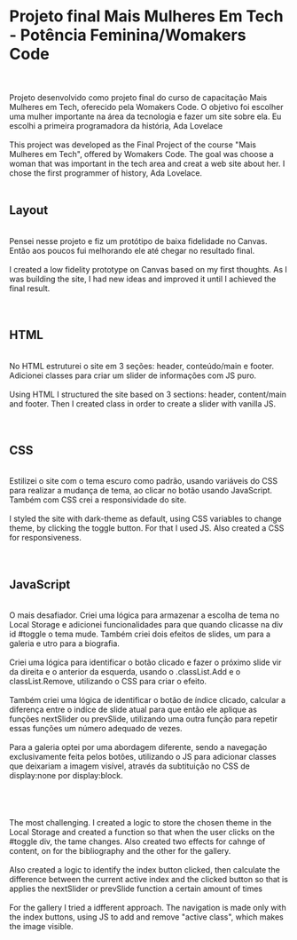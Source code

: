 <h1>Projeto final Mais Mulheres Em Tech - Potência Feminina/Womakers Code </h1>
<br>
<br>
 Projeto desenvolvido como projeto final do curso de capacitação Mais Mulheres em Tech, oferecido pela Womakers Code. O objetivo foi escolher uma mulher importante na área da tecnologia e fazer um site sobre ela. Eu escolhi a primeira programadora da história, Ada Lovelace
<br>
<br>
 This project was developed as the Final Project of the course "Mais Mulheres em Tech", offered by Womakers Code. The goal was choose a woman that was important in the tech area and creat a web site about her. I chose the first programmer of history, Ada Lovelace.
<br>
<br>
<h2>Layout</h2>
<br>
Pensei nesse projeto e fiz um protótipo de baixa fidelidade no Canvas. Então aos poucos fui melhorando ele até chegar no resultado final.
<br>
<br>
I created a low fidelity prototype on Canvas based on my first thoughts. As I was building the site, I had new ideas and improved  it until I achieved the final result.
<br>
<br>
<br>
<h2>HTML</h2>
<br>
No HTML estruturei o site em 3 seções: header, conteúdo/main e footer. Adicionei classes para criar um slider de informações com JS puro.
<br>
<br>
Using HTML I structured the site based on 3 sections: header, content/main and footer. Then I created class in order to create a slider with vanilla JS.
<br>
<br>
<br>
<h2>CSS</h2>
<br>
Estilizei o site com o tema escuro como padrão, usando variáveis do CSS para realizar a mudança de tema, ao clicar no botão usando JavaScript. Também com CSS crei a responsividade do site.
<br>
<br>
I styled the site with dark-theme as default, using CSS variables to change theme, by clicking the toggle button. For that I used JS. Also created a CSS for responsiveness.
<br>
<br>
<br>
<h2>JavaScript</h2>
<br>
O mais desafiador. Criei uma lógica para armazenar a escolha de tema no Local Storage e adicionei funcionalidades para que quando clicasse na div id #toggle o tema mude. Também criei dois efeitos de slides, um para a galeria e utro para a biografia.
<br>
<br>
Criei uma lógica para identificar o botão clicado e fazer o próximo slide vir da direita e o anterior da esquerda, usando o .classList.Add e o classList.Remove, utilizando o CSS para criar o efeito.
<br>
<br>
Também criei uma lógica de identificar o botão de índice clicado, calcular a diferença entre o indíce de slide atual para que então ele aplique as funções nextSlider ou prevSlide, utilizando uma outra função para repetir essas funções um número adequado de vezes.
<br>
<br>
Para a galeria optei por uma abordagem diferente, sendo a navegação exclusivamente feita pelos botões, utilizando o JS para adicionar classes que deixariam a imagem visível, através da subtituição no CSS de display:none por display:block.
<br>
<br>
<br>
<br>
<br>
The most challenging. I created a logic to store the chosen theme in the Local Storage and created a function so that when the user clicks on the #toggle div, the tame changes. Also created two effects for cahnge of content, on for the bibliography and the other for the gallery.
<br>
<br>
Also created a logic to identify the index button clicked, then calculate the difference between the current active index and the clicked button so that is applies the nextSlider or prevSlide function a certain amount of times
<br>
<br>
For the gallery I tried a idfferent approach. The navigation is made only with the index buttons, using JS to add and remove "active class", which makes the image visible.




